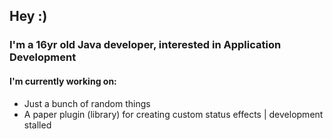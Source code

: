 ## Hey :)
### I'm a 16yr old Java developer, interested in Application Development

#### I'm currently working on:
- Just a bunch of random things
- A paper plugin (library) for creating custom status effects | development stalled

<!--
**LunaHD24/lunahd24** is a ✨ _special_ ✨ repository because its `README.md` (this file) appears on your GitHub profile.

Here are some ideas to get you started:

- 🔭 I’m currently working on ...
- 🌱 I’m currently learning ...
- 👯 I’m looking to collaborate on ...
- 🤔 I’m looking for help with ...
- 💬 Ask me about ...
- 📫 How to reach me: ...
- 😄 Pronouns: ...
- ⚡ Fun fact: ...
-->
